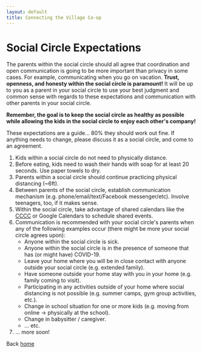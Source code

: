```yaml
---
layout: default
title: Connecting the Village Co-op
---
```

# Social Circle Expectations
The parents within the social circle should all agree that coordination and open communication is going to be more important than privacy in some cases. For example, communicating when you go on vacation. **Trust, openness, and honesty within the social circle is paramount!** It will be up to you as a parent in your social circle to use your best judgment and common sense with regards to these expectations and communication with other parents in your social circle.  

**Remember, the goal is to keep the social circle as healthy as possible while allowing the kids in the social circle to enjoy each other's company!**  

These expectations are a guide... 80% they should work out fine. If anything needs to change, please discuss it as a social circle, and come to an agreement.  

1. Kids within a social circle do not need to physically distance.
1. Before eating, kids need to wash their hands with soap for at least 20 seconds. Use paper towels to dry.
1. Parents within a social circle should continue practicing physical distancing (~6ft).
1. Between parents of the social circle, establish communication mechanism (e.g. phone/email/text/Facebook messenger/etc). Involve teenagers, too, if it makes sense.
1. Within the social circle, take advantage of shared calendars like the <a href="https://childcarecoop.org/">CCCC</a> or Google Calendars to schedule shared events.
1. Communication is recommended with your social circle's parents when any of the following examples occur (there might be more your social circle agrees upon):
    * Anyone within the social circle is sick.
    * Anyone within the social circle is in the presence of someone that has (or might have) COVID-19.
    * Leave your home where you will be in close contact with anyone outside your social circle (e.g. extended family).
    * Have someone outside your home stay with you in your home (e.g. family coming to visit).
    * Participating in any activities outside of your home where social distancing is not possible (e.g. summer camps, gym group activities, etc.).
    * Change in school situation for one or more kids (e.g. moving from online -> physically at the school).
    * Change in babysitter / caregiver.
    * ... etc.
1. ... more soon!

Back [home](/)
